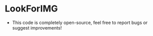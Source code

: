 # LookForIMG

- This code is completely open-source, feel free to report bugs or suggest improvements!
